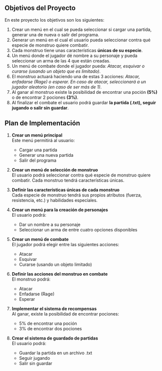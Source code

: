 ## Objetivos del Proyecto
En este proyecto los objetivos son los siguientes:
1. Crear un menú en el cual se pueda seleccionar si cargar una partida, generar una de nueva o salir del programa.
2. Generar un menú en el cual el usuario pueda seleccionar contra qué especie de monstruo quiere combatir.
3. Cada monstruo tiene unas características **únicas de su especie**.
4. Un menú donde el jugador dé nombre a su personaje y pueda seleccionar un arma de las 4 que están creadas.
5. Un menú de combate donde el jugador pueda: _Atacar, esquivar o curarse (usando un objeto que es limitado)_.
6. El monstruo actuará haciendo una de estas 3 acciones: _Atacar, enfadarse (Rage) o esperar. En caso de atacar, seleccionará a un jugador aleatorio (en caso de ser más de 1)_.
7. Al ganar al monstruo existe la posibilidad de encontrar una poción **(5%)** o de encontrar 2 pociones **(3%)**.
8. Al finalizar el combate el usuario podrá guardar **la partida (.txt), seguir jugando o salir sin guardar**.


## Plan de Implementación

1. **Crear un menú principal**  
   Este menú permitirá al usuario:
   - Cargar una partida
   - Generar una nueva partida
   - Salir del programa

2. **Crear un menú de selección de monstruo**  
   El usuario podrá seleccionar contra qué especie de monstruo quiere combatir. Cada monstruo tendrá características únicas.

3. **Definir las características únicas de cada monstruo**  
   Cada especie de monstruo tendrá sus propios atributos (fuerza, resistencia, etc.) y habilidades especiales.

4. **Crear un menú para la creación de personajes**  
   El usuario podrá:
   - Dar un nombre a su personaje
   - Seleccionar un arma de entre cuatro opciones disponibles

5. **Crear un menú de combate**  
   El jugador podrá elegir entre las siguientes acciones:
   - Atacar
   - Esquivar
   - Curarse (usando un objeto limitado)

6. **Definir las acciones del monstruo en combate**  
   El monstruo podrá:
   - Atacar
   - Enfadarse (Rage)
   - Esperar

7. **Implementar el sistema de recompensas**  
   Al ganar, existe la posibilidad de encontrar pociones:
   - 5% de encontrar una poción
   - 3% de encontrar dos pociones

8. **Crear el sistema de guardado de partidas**  
   El usuario podrá:
   - Guardar la partida en un archivo .txt
   - Seguir jugando
   - Salir sin guardar
